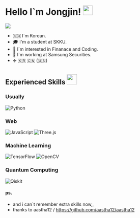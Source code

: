 <h1> Hello I`m Jongjin! <img src = "https://raw.githubusercontent.com/MartinHeinz/MartinHeinz/master/wave.gif" width = 30px> </h1>
<p align='center'>
</p>

<p>
  <a href="https://github.com/DenverCoder1/readme-typing-svg"><img src="https://readme-typing-svg.herokuapp.com?&font=IBM+Plex+Sans&color=abcdef&size=20&lines=Welcome+to+my+GitHub+Profile!;I+studied+Finance+and+Coding!;" /></a>
</p>

- 🇰🇷 I`m Korean.
- 🎓 I'm a student at SKKU.
- 💬 I`m interested in Finanace and Coding.
- 💼 I`m working at Samsung Securities.
- ✈️ 🇰🇷 🇨🇳 (🇺🇸)
          
<h2> Experienced Skills <img src = "https://media2.giphy.com/media/QssGEmpkyEOhBCb7e1/giphy.gif?cid=ecf05e47a0n3gi1bfqntqmob8g9aid1oyj2wr3ds3mg700bl&rid=giphy.gif" width = 32px> </h2>

<h3>Usually</h3>
  <img alt="Python" src="https://img.shields.io/badge/Python-3776AB?style=for-the-badge&logo=python&logoColor=white">
<h3>Web</h3>
  <img alt="JavaScript" src="https://img.shields.io/badge/javascript-F7DF1E?style=for-the-badge&logo=javascript&logoColor=white">
  <img alt="Three.js" src="https://img.shields.io/badge/three.js-000000?style=for-the-badge&logo=three.js&logoColor=white">
<h3>Machine Learning</h3>
    <img alt="TensorFlow" src="https://img.shields.io/badge/tensorflow-FF6F00?style=for-the-badge&logo=tensorflow&logoColor=white">
    <img alt="OpenCV" src="https://img.shields.io/badge/OpenCV-27338e?style=for-the-badge&logo=OpenCV&logoColor=white">
<h3>Quantum Computing</h3>
  <img alt="Qiskit" src="https://img.shields.io/badge/Qiskit-6929C4?style=for-the-badge&logo=Qiskit&logoColor=white">

<!-- 
<h3>Finance</h3>
  <p>
    <img alt="Python" src="https://img.shields.io/badge/Python-3776AB?style=for-the-badge&logo=python&logoColor=white">
    <img alt="Pandas" src="https://img.shields.io/badge/Pandas-2C2D72?style=for-the-badge&logo=pandas&logoColor=white">
    <img alt="Numpy" src="https://img.shields.io/badge/Numpy-777BB4?style=for-the-badge&logo=numpy&logoColor=white">
    <img alt="Matplotlib" src="https://img.shields.io/badge/matplotlib-239120?style=for-the-badge&logo=plotly&logoColor=white">
    <img alt="Scikit" src="https://img.shields.io/badge/scikit_learn-F7931E?style=for-the-badge&logo=scikit-learn&logoColor=white">
    <img alt="Selenium" src="https://img.shields.io/badge/Selenium-43B02A?style=for-the-badge&logo=Selenium&logoColor=white">
    <img alt="QuantLib" src="https://img.shields.io/badge/Quantlib-000000?style=for-the-badge&logo=Quantcast&logoColor=white">
    <img alt="Microsoft Excel" src="https://img.shields.io/badge/microsoft%20excel-217346?style=for-the-badge&logo=microsoft%20excel&logoColor=white">
    <img alt="Bitcoin" src="https://img.shields.io/badge/bitcoin-F7931A?style=for-the-badge&logo=bitcoin&logoColor=white">
  </p>
  
<h3>Machine Learning</h3>
  <p>
    <img alt="TensorFlow" src="https://img.shields.io/badge/tensorflow-FF6F00?style=for-the-badge&logo=tensorflow&logoColor=white">
    <img alt="Keras" src="https://img.shields.io/badge/Keras-D00000?style=for-the-badge&logo=Keras&logoColor=white">
    <img alt="OpenCV" src="https://img.shields.io/badge/OpenCV-27338e?style=for-the-badge&logo=OpenCV&logoColor=white">
  </p>
  
<h3>Web</h3>
  <p>
    <img alt="HTML5" src="https://img.shields.io/badge/html5-E34F26?style=for-the-badge&logo=html5&logoColor=white">
    <img alt="CSS3" src="https://img.shields.io/badge/css3-1572B6?style=for-the-badge&logo=css3&logoColor=white">
    <img alt="JavaScript" src="https://img.shields.io/badge/javascript-F7DF1E?style=for-the-badge&logo=javascript&logoColor=white">
    <img alt="TypeScript" src="https://img.shields.io/badge/typescript-3178C6?style=for-the-badge&logo=typescript&logoColor=white">
    <img alt="Three.js" src="https://img.shields.io/badge/three.js-000000?style=for-the-badge&logo=three.js&logoColor=white">
    <img alt="D3.js" src="https://img.shields.io/badge/D3.js-F9A03C?style=for-the-badge&logo=d3.js&logoColor=white">
    <img alt="React" src="https://img.shields.io/badge/react-61DAFB?style=for-the-badge&logo=react&logoColor=white">
    <img alt="Node.js" src="https://img.shields.io/badge/Node.js-339933?style=for-the-badge&logo=node.js&logoColor=white">
    <img alt="NPM" src="https://img.shields.io/badge/npm-CB3837?style=for-the-badge&logo=npm&logoColor=white">
    <img alt="Jekyll" src="https://img.shields.io/badge/jekyll-CC0000?style=for-the-badge&logo=jekyll&logoColor=white">
    <img alt="Prettier" src="https://img.shields.io/badge/prettier-F7B93E?style=for-the-badge&logo=prettier&logoColor=white">
    <img alt="Django" src="https://img.shields.io/badge/django-092E20?style=for-the-badge&logo=django&logoColor=white">
    <img alt="MySQL" src="https://img.shields.io/badge/MySQL-4479A1?style=for-the-badge&logo=MySQL&logoColor=white">
  </p>
  
<h3>Quantum</h3>
  <p>
    <img alt="Qiskit" src="https://img.shields.io/badge/Qiskit-6929C4?style=for-the-badge&logo=Qiskit&logoColor=white">
    <img alt="Jupyter" src="https://img.shields.io/badge/Jupyter-F37626.svg?&style=for-the-badge&logo=Jupyter&logoColor=white">
  </p>
  
<h3>ETC</h3>
  <p>
    <img alt="C" src="https://img.shields.io/badge/c-A8B9CC?style=for-the-badge&logo=c&logoColor=white">
    <img alt="C++" src="https://img.shields.io/badge/C++-00599C?style=for-the-badge&logo=C++&logoColor=white">
    <img alt="Docker" src="https://img.shields.io/badge/Docker-2496ED?style=for-the-badge&logo=docker&logoColor=white">
    <img alt="Homebrew" src="https://img.shields.io/badge/homebrew-FBB040?style=for-the-badge&logo=homebrew&logoColor=white">
    <img alt="GitLab" src="https://img.shields.io/badge/gitlab-FCA121?style=for-the-badge&logo=gitlab&logoColor=white">
    <img alt="FontAwesome" src="https://img.shields.io/badge/font%20awesome-528DD7?style=for-the-badge&logo=font%20awesome&logoColor=white">
    <img alt="Simple Icons" src="https://img.shields.io/badge/simple%20icons-111111?style=for-the-badge&logo=simple%20icons&logoColor=white">
    <img alt="Visual Studio Code" src="https://img.shields.io/badge/visual%20studio%20code-007ACC?style=for-the-badge&logo=visual%20studio%20code&logoColor=white">
    <img alt="PyCharm" src="https://img.shields.io/badge/pycharm-000000?style=for-the-badge&logo=pycharm&logoColor=white">
    <img alt="Atom" src="https://img.shields.io/badge/atom-66595C?style=for-the-badge&logo=atom&logoColor=white">
    <img alt="Anaconda" src="https://img.shields.io/badge/anaconda-44A833?style=for-the-badge&logo=anaconda&logoColor=white">
    <img alt="Spyder IDE" src="https://img.shields.io/badge/Spyder%20IDE-FF0000?style=for-the-badge&logo=Spyder%20IDE&logoColor=white">
    <img alt="Adobe Photoshop" src="https://img.shields.io/badge/adobe%20photoshop-31A8FF?style=for-the-badge&logo=adobe%20photoshop&logoColor=white">
    <img alt="Microsoft Outlook" src="https://img.shields.io/badge/microsoft%20outlook-0078D4?style=for-the-badge&logo=microsoft%20outlook&logoColor=white">
    <img alt="AutoHotkey" src="https://img.shields.io/badge/autohotkey-334455?style=for-the-badge&logo=autohotkey&logoColor=white">
    <img alt="PyPI" src="https://img.shields.io/badge/pypi-3775A9?style=for-the-badge&logo=pypi&logoColor=white">
    <img alt="Xlwings" src="https://img.shields.io/badge/xlwings-217346?style=for-the-badge&logo=microsoft%20excel&logoColor=white">
  </p>
   -->
  #### ps.
- and i can`t remember extra skills now,,
- thanks to aastha12 / https://github.com/aastha12/aastha12

